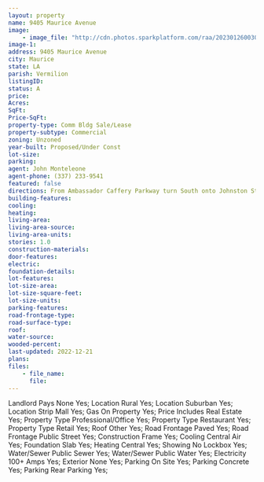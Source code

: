 ```yaml
---
layout: property
name: 9405 Maurice Avenue
image:
    - image_file: "http://cdn.photos.sparkplatform.com/raa/20230126003023466704000000.jpg"
image-1:
address: 9405 Maurice Avenue
city: Maurice
state: LA
parish: Vermilion
listingID: 
status: A
price: 
Acres: 
SqFt: 
Price-SqFt: 
property-type: Comm Bldg Sale/Lease
property-subtype: Commercial
zoning: Unzoned
year-built: Proposed/Under Const
lot-size: 
parking: 
agent: John Monteleone
agent-phone: (337) 233-9541
featured: false
directions: From Ambassador Caffery Parkway turn South onto Johnston Street (Hwy 167) to Maurice. Johnston Street becomes Maurice Ave in Maurice. Village Station is located on the corner of Maurice Ave (US Hwy 167) at Milton Road (LA Hwy 92)
building-features: 
cooling: 
heating: 
living-area: 
living-area-source: 
living-area-units: 
stories: 1.0
construction-materials: 
door-features: 
electric: 
foundation-details: 
lot-features: 
lot-size-area: 
lot-size-square-feet: 
lot-size-units: 
parking-features: 
road-frontage-type: 
road-surface-type: 
roof: 
water-source: 
wooded-percent: 
last-updated: 2022-12-21
plans: 
files:
    - file_name:
      file:
---
```

Landlord Pays	None	Yes;
Location	Rural	Yes;
Location	Suburban	Yes;
Location	Strip Mall	Yes;
Gas	On Property	Yes;
Price Includes	Real Estate	Yes;
Property Type	Professional/Office	Yes;
Property Type	Restaurant	Yes;
Property Type	Retail	Yes;
Roof	Other	Yes;
Road Frontage	Paved	Yes;
Road Frontage	Public Street	Yes;
Construction	Frame	Yes;
Cooling	Central Air	Yes;
Foundation	Slab	Yes;
Heating	Central	Yes;
Showing	No Lockbox	Yes;
Water/Sewer	Public Sewer	Yes;
Water/Sewer	Public Water	Yes;
Electricity	100+ Amps	Yes;
Exterior	None	Yes;
Parking	On Site	Yes;
Parking	Concrete	Yes;
Parking	Rear Parking	Yes;

